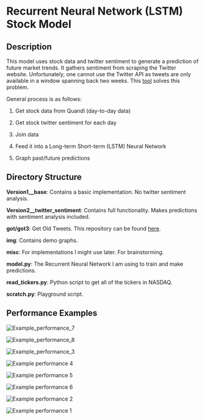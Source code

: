 # Recurrent Neural Network (LSTM) Stock Model

## Description

This model uses stock data and twitter sentiment to generate a prediction of future market trends. It gathers sentiment from scraping the Twitter website. Unfortunately, one cannot use the Twitter API as tweets are only available in a window spanning back two weeks. This [tool](https://github.com/Jefferson-Henrique/GetOldTweets-python) solves this problem.

General process is as follows:

1. Get stock data from Quandl (day-to-day data)

2. Get stock twitter sentiment for each day

3. Join data

4. Feed it into a Long-term Short-term (LSTM) Neural Network

5. Graph past/future predictions

## Directory Structure

**Version1__base**: Contains a basic implementation. No twitter sentiment analysis.

**Version2__twitter_sentiment**: Contains full functionality. Makes predictions with sentiment analysis included.

**got/got3**: Get Old Tweets. This repository can be found [here](https://github.com/Jefferson-Henrique/GetOldTweets-python).

**img**: Contains demo graphs.

**misc**: For implementations I might use later. For brainstorming.

**model.py**: The Recurrent Neural Network I am using to train and make predictions.

**read_tickers.py**: Python script to get all of the tickers in NASDAQ.

**scratch.py**: Playground script.

## Performance Examples
![Example_performance_7](https://github.com/als5ev/RNN_LSTM_Stock_Model/blob/master/img/demo7.png?raw=true "Example 7")

![Example_performance_8](https://github.com/als5ev/RNN_LSTM_Stock_Model/blob/master/img/demo8.png?raw=true "Example 8")

![Example_performance_3](https://github.com/als5ev/RNN_LSTM_Stock_Model/blob/master/img/demo3.png?raw=true "Example 3")

![Example performance 4](https://github.com/als5ev/RNN_LSTM_Stock_Model/blob/master/img/demo4.png?raw=true "Example 4")

![Example performance 5](https://github.com/als5ev/RNN_LSTM_Stock_Model/blob/master/img/demo5.png?raw=true "Example 5")

![Example performance 6](https://github.com/als5ev/RNN_LSTM_Stock_Model/blob/master/img/demo6.png?raw=true "Example 6")

![Example performance 2](https://github.com/als5ev/RNN_LSTM_Stock_Model/blob/master/img/demo2.png?raw=true "Example 2")

![Example performance 1](https://github.com/als5ev/RNN_LSTM_Stock_Model/blob/master/img/demo1.png?raw=true "Example 1")


